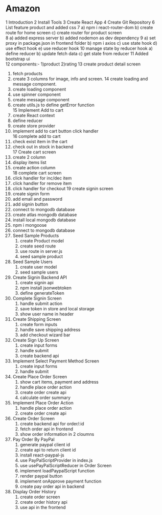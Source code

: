 # Amazon
1 Introduction
2 Install Tools
3 Create React App
4 Create Git Repository
6 List feature product and added css
7 a) npm i react-router-dom
  b) create route for home screen
  c) create router for product screen  
8 a) added express server
  b) added nodemon as dev dependency
9 a) set proxy in package.json in frontend folder
  b) npm i axios
  c) use state hook
  d) use effect hook
  e) use reducer hook
10 manage state by reducer hook
  a) define reducer
  b) update fetch data
  c) get state from reducer 
11 Added bootstrap ui  
12 components:- 1)product 2)rating
13 create product detail screen
  1. fetch products
  2. create 3 columns for image, info and screen.
14 create loading and message component.
  1. create loading component
  2. use spinner component
  3. create message component 
  4. create utils.js to define getError function  
15 Implement Add to cart
  1. create React context
  2. define reducer
  3. create store provider
  4. implement add to cart button click handler  
16 complete add to cart
  1. check exist item in the cart
  2. check out in stock in backend  
17 Create cart screen
  1. create 2 column
  2. display items list
  3. create action column  
18 complete cart screen
  1. click handler for inc/dec item
  2. click handler for remove item
  3. click handler for checkout
19  create signin screen
  1. create signin form
  2. add email and password
  3. add signin button  
20. connect to mongodb database
  1. create atlas mongodb database
  2. install local mongodb database
  3. npm i mongoose
  4. connect to mongodb database
21. Seed Sample Products
    1. create Product model
    2. create seed route
    3. use route in server.js
    4. seed sample product   
22. Seed Sample Users
    1. create user model
    2. seed sample users   
23. Create Signin Backend API
    1. create signin api
    2. npm install jsonwebtoken
    3. define generateToken      
24. Complete Signin Screen
    1. handle submit action
    2. save token in store and local storage
    3. show user name in header   
25. Create Shipping Screen
    1. create form inputs
    2. handle save shipping address
    3. add checkout wizard bar    
26. Create Sign Up Screen
    1. create input forms
    2. handle submit
    3. create backend api   
27. Implement Select Payment Method Screen
    1. create input forms
    2. handle submit   
28. Create Place Order Screen
    1. show cart items, payment and address
    2. handle place order action
    3. create order create api 
    4. calculate order summary   
28. Implement Place Order Action
    1. handle place order action
    2. create order create api       
30. Create Order Screen
    1. create backend api for order/:id
    2. fetch order api in frontend
    3. show order information in 2 cloumns
31. Pay Order By PayPal
    1. generate paypal client id
    2. create api to return client id
    3. install react-paypal-js
    4. use PayPalScriptProvider in index.js
    5. use usePayPalScriptReducer in Order Screen
    6. implement loadPaypalScript function
    7. render paypal button
    8. implement onApprove payment function
    9. create pay order api in backend    
32. Display Order History
    1. create order screen
    2. create order history api
    3. use api in the frontend    